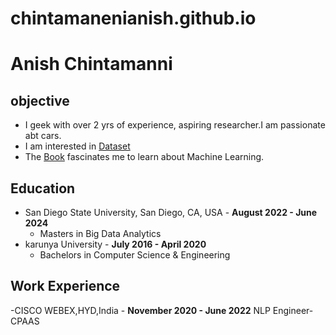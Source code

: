 # chintamanenianish.github.io

# Anish Chintamanni
## objective
  - I geek with over 2 yrs of experience, aspiring researcher.I am passionate abt cars. 
  - I am interested in [Dataset](https://data.sfgov.org/Geographic-Locations-and-Boundaries/Street-Names/6d9h-4u5v![image](https://user-images.githubusercontent.com/112290448/187828908-dcf8f17e-d447-4121-9df3-d1bfeaf0ac25.png)
)
  - The [Book](https://github.com/ghoshark/E_Books/blob/master/Practical%20Statistics%20for%20Data%20Scientists.pdf![image](https://user-images.githubusercontent.com/112290448/187828867-568acd6a-8e10-4873-8470-37c67702ba75.png)
) fascinates me to learn about Machine Learning.

## Education
- San Diego State University, San Diego, CA, USA - **August 2022 - June 2024**
  - Masters in Big Data Analytics
- karunya University - **July 2016 - April 2020**
  - Bachelors in Computer Science & Engineering
 
## Work Experience
-CISCO WEBEX,HYD,India - **November 2020 - June 2022**
  NLP Engineer- CPAAS
